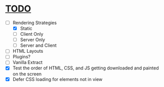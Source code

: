 # <u>TODO</u>

- [ ] Rendering Strategies
  - [x] Static
  - [ ] Client Only
  - [ ] Server Only
  - [ ] Server and Client
- [ ] HTML Layouts
- [ ] Plugins?
- [ ] Vanilla Extract
- [x] Test the order of HTML, CSS, and JS getting downloaded and painted on the screen
- [x] Defer CSS loading for elements not in view
